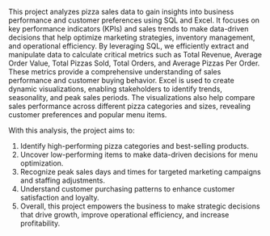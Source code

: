 This project analyzes pizza sales data to gain insights into business performance and customer preferences using SQL and Excel. It focuses on key performance indicators (KPIs) and sales trends to make data-driven decisions that help optimize marketing strategies, inventory management, and operational efficiency.
By leveraging SQL, we efficiently extract and manipulate data to calculate critical metrics such as Total Revenue, Average Order Value, Total Pizzas Sold, Total Orders, and Average Pizzas Per Order. These metrics provide a comprehensive understanding of sales performance and customer buying behavior.
Excel is used to create dynamic visualizations, enabling stakeholders to identify trends, seasonality, and peak sales periods. The visualizations also help compare sales performance across different pizza categories and sizes, revealing customer preferences and popular menu items.

With this analysis, the project aims to:
1. Identify high-performing pizza categories and best-selling products.
2. Uncover low-performing items to make data-driven decisions for menu optimization.
3. Recognize peak sales days and times for targeted marketing campaigns and staffing adjustments.
4. Understand customer purchasing patterns to enhance customer satisfaction and loyalty.
5. Overall, this project empowers the business to make strategic decisions that drive growth, improve operational efficiency, and increase profitability.
